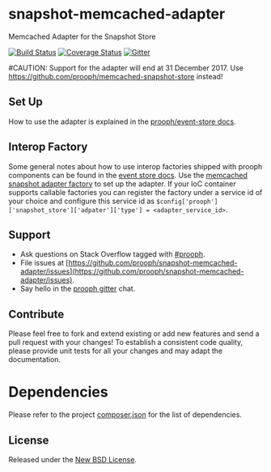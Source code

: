 # snapshot-memcached-adapter

Memcached Adapter for the Snapshot Store

[![Build Status](https://travis-ci.org/prooph/snapshot-memcached-adapter.svg?branch=master)](https://travis-ci.org/prooph/snapshot-memcached-adapter)
[![Coverage Status](https://coveralls.io/repos/prooph/snapshot-memcached-adapter/badge.svg?branch=master&service=github)](https://coveralls.io/github/prooph/snapshot-memcached-adapter?branch=master)
[![Gitter](https://badges.gitter.im/Join%20Chat.svg)](https://gitter.im/prooph/improoph)

#CAUTION: Support for the adapter will end at 31 December 2017. Use https://github.com/prooph/memcached-snapshot-store instead!

## Set Up

How to use the adapter is explained in the [prooph/event-store docs](https://github.com/prooph/event-store/blob/master/docs/snapshots.md).

## Interop Factory

Some general notes about how to use interop factories shipped with prooph components can be found in the [event store docs](https://github.com/prooph/event-store/blob/master/docs/interop_factories.md).
Use the [memcached snapshot adapter factory](src/Container/MemcachedSnapshotAdapterFactory.php) to set up the adapter. If your IoC container supports callable factories
you can register the factory under a service id of your choice and configure this service id as `$config['prooph']['snapshot_store']['adpater']['type'] = <adapter_service_id>`.

Support
-------

- Ask questions on Stack Overflow tagged with [#prooph](https://stackoverflow.com/questions/tagged/prooph).
- File issues at [https://github.com/prooph/snapshot-memcached-adapter/issues](https://github.com/prooph/snapshot-memcached-adapter/issues).
- Say hello in the [prooph gitter](https://gitter.im/prooph/improoph) chat.

Contribute
----------

Please feel free to fork and extend existing or add new features and send a pull request with your changes!
To establish a consistent code quality, please provide unit tests for all your changes and may adapt the documentation.

# Dependencies

Please refer to the project [composer.json](composer.json) for the list of dependencies.

License
-------

Released under the [New BSD License](LICENSE).
